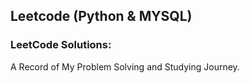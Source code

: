 ## Leetcode (Python & MYSQL)
### LeetCode Solutions: 
   A Record of My Problem Solving and Studying Journey.
